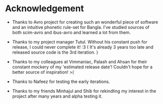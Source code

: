 # Acknowledgement

- Thanks to Avro project for creating such an wonderful piece of software
  and an intuitive phonetic rule-set for Bangla. I've studied sources of
  both scim-avro and ibus-avro and learned a lot from them.

- Thanks to my project manager Tutul. Without his constant push
  for release, I could never complete it! :3 ( It's already 3 years
  too late and released source code is the 3rd iteration. )

- Thanks to my colleagues at Vimmaniac, Palash and Ahsan for their
  constant mockery of my 'estimated release date'! Couldn't hope for
  a better source of inspiration! >(

- Thanks to Nafeez for testing the early iterations.

- Thanks to my friends Minhajul and Shib for rekindling my
  interest in the project after many years and alpha testing it.

